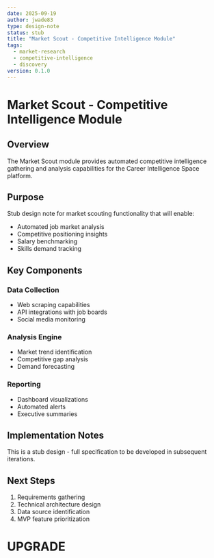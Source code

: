 ```yaml
---
date: 2025-09-19
author: jwade83
type: design-note
status: stub
title: "Market Scout - Competitive Intelligence Module"
tags:
  - market-research
  - competitive-intelligence
  - discovery
version: 0.1.0
---
```


# Market Scout - Competitive Intelligence Module

## Overview

The Market Scout module provides automated competitive intelligence gathering and analysis capabilities for the Career Intelligence Space platform.

## Purpose

Stub design note for market scouting functionality that will enable:
- Automated job market analysis
- Competitive positioning insights
- Salary benchmarking
- Skills demand tracking

## Key Components

### Data Collection
- Web scraping capabilities
- API integrations with job boards
- Social media monitoring

### Analysis Engine
- Market trend identification
- Competitive gap analysis
- Demand forecasting

### Reporting
- Dashboard visualizations
- Automated alerts
- Executive summaries

## Implementation Notes

This is a stub design - full specification to be developed in subsequent iterations.

## Next Steps

1. Requirements gathering
2. Technical architecture design
3. Data source identification
4. MVP feature prioritization

# UPGRADE
